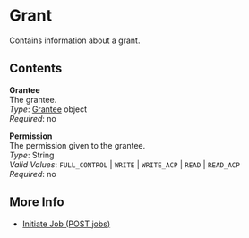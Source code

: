 # Grant<a name="api-Grant"></a>

Contains information about a grant\.

## Contents<a name="api-Grant-contents"></a>

**Grantee**  
The grantee\.  
*Type*: [Grantee](api-Grantee.md) object  
*Required*: no

**Permission**  
The permission given to the grantee\.  
*Type*: String  
*Valid Values*: `FULL_CONTROL` \| `WRITE` \| `WRITE_ACP` \| `READ` \| `READ_ACP`  
*Required*: no

## More Info<a name="more-info-api-Grant"></a>
+ [Initiate Job \(POST jobs\)](api-initiate-job-post.md)